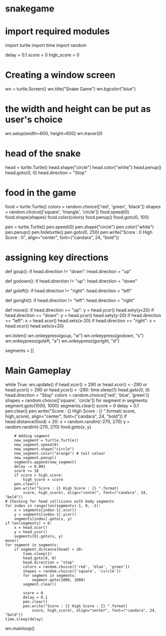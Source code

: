 # snakegame
# import required modules
import turtle
import time
import random

delay = 0.1
score = 0
high_score = 0



# Creating a window screen
wn = turtle.Screen()
wn.title("Snake Game")
wn.bgcolor("blue")
# the width and height can be put as user's choice
wn.setup(width=600, height=600)
wn.tracer(0)

# head of the snake
head = turtle.Turtle()
head.shape("circle")
head.color("white")
head.penup()
head.goto(0, 0)
head.direction = "Stop"

# food in the game
food = turtle.Turtle()
colors = random.choice(['red', 'green', 'black'])
shapes = random.choice(['square', 'triangle', 'circle'])
food.speed(0)
food.shape(shapes)
food.color(colors)
food.penup()
food.goto(0, 100)

pen = turtle.Turtle()
pen.speed(0)
pen.shape("circle")
pen.color("white")
pen.penup()
pen.hideturtle()
pen.goto(0, 250)
pen.write("Score : 0 High Score : 0", align="center",
		font=("candara", 24, "bold"))



# assigning key directions
def goup():
	if head.direction != "down":
		head.direction = "up"


def godown():
	if head.direction != "up":
		head.direction = "down"


def goleft():
	if head.direction != "right":
		head.direction = "left"


def goright():
	if head.direction != "left":
		head.direction = "right"


def move():
	if head.direction == "up":
		y = head.ycor()
		head.sety(y+20)
	if head.direction == "down":
		y = head.ycor()
		head.sety(y-20)
	if head.direction == "left":
		x = head.xcor()
		head.setx(x-20)
	if head.direction == "right":
		x = head.xcor()
		head.setx(x+20)


		
wn.listen()
wn.onkeypress(goup, "w")
wn.onkeypress(godown, "s")
wn.onkeypress(goleft, "a")
wn.onkeypress(goright, "d")

segments = []



# Main Gameplay
while True:
	wn.update()
	if head.xcor() > 290 or head.xcor() < -290 or head.ycor() > 290 or head.ycor() < -290:
		time.sleep(1)
		head.goto(0, 0)
		head.direction = "Stop"
		colors = random.choice(['red', 'blue', 'green'])
		shapes = random.choice(['square', 'circle'])
		for segment in segments:
			segment.goto(1000, 1000)
		segments.clear()
		score = 0
		delay = 0.1
		pen.clear()
		pen.write("Score : {} High Score : {} ".format(
			score, high_score), align="center", font=("candara", 24, "bold"))
	if head.distance(food) < 20:
		x = random.randint(-270, 270)
		y = random.randint(-270, 270)
		food.goto(x, y)

		# Adding segment
		new_segment = turtle.Turtle()
		new_segment.speed(0)
		new_segment.shape("circle")
		new_segment.color("orange") # tail colour
		new_segment.penup()
		segments.append(new_segment)
		delay -= 0.001
		score += 10
		if score > high_score:
			high_score = score
		pen.clear()
		pen.write("Score : {} High Score : {} ".format(
			score, high_score), align="center", font=("candara", 24, "bold"))
	# Checking for head collisions with body segments
	for index in range(len(segments)-1, 0, -1):
		x = segments[index-1].xcor()
		y = segments[index-1].ycor()
		segments[index].goto(x, y)
	if len(segments) > 0:
		x = head.xcor()
		y = head.ycor()
		segments[0].goto(x, y)
	move()
	for segment in segments:
		if segment.distance(head) < 20:
			time.sleep(1)
			head.goto(0, 0)
			head.direction = "stop"
			colors = random.choice(['red', 'blue', 'green'])
			shapes = random.choice(['square', 'circle'])
			for segment in segments:
				segment.goto(1000, 1000)
			segment.clear()

			score = 0
			delay = 0.1
			pen.clear()
			pen.write("Score : {} High Score : {} ".format(
				score, high_score), align="center", font=("candara", 24, "bold"))
	time.sleep(delay)

wn.mainloop()

